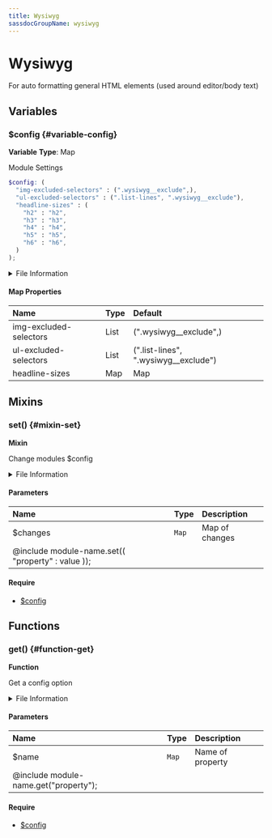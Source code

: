 ```yaml
---
title: Wysiwyg
sassdocGroupName: wysiwyg
---
```



# Wysiwyg

<div class="type-large">

For auto formatting general HTML elements (used around editor/body text)

</div>



## Variables




<div class="sassdoc-item-header">

###  $config {#variable-config}

  <div class="sassdoc-item-header__labels">
    <span class="tag tag--primary"><strong>Variable</strong></span> <span class="tag"><strong>Type</strong>: Map</span>
  </div>

</div>

  

Module Settings
    
    

``` scss
$config: (
  "img-excluded-selectors" : (".wysiwyg__exclude",),
  "ul-excluded-selectors" : (".list-lines", ".wysiwyg__exclude"),
  "headline-sizes" : (
    "h2" : "h2",
    "h3" : "h3",
    "h4" : "h4",
    "h5" : "h5",
    "h6" : "h6",
  )
);
```
  


<details>
  <summary>File Information</summary>
  
- **File:** _wysiwyg.scss
- **Group:** wysiwyg
- **Type:** variable
- **Lines (comments):** 14-18
- **Lines (code):** 20-30

</details>

    

#### Map Properties


|Name|Type|Default|
|:--|:--|:--|
|img-excluded-selectors|List|(".wysiwyg__exclude",)|
|ul-excluded-selectors|List|(".list-lines", ".wysiwyg__exclude")|
|headline-sizes|Map|Map|

    
  

## Mixins




<div class="sassdoc-item-header">

###  set() {#mixin-set}

  <div class="sassdoc-item-header__labels">
    <span class="tag tag--primary"><strong>Mixin</strong></span>
  </div>

</div>

  

Change modules $config
    
    


<details>
  <summary>File Information</summary>
  
- **File:** _wysiwyg.scss
- **Group:** wysiwyg
- **Type:** mixin
- **Lines (comments):** 32-34
- **Lines (code):** 36-38

</details>

    

#### Parameters


|Name|Type|Description|
|:--|:--|:--|
|$changes|`Map`|Map of changes
  @include module-name.set(( "property" : value ));|

    

#### Require

- [$config](/sass/components/accordion/#variable-config)
  
  

## Functions




<div class="sassdoc-item-header">

###  get() {#function-get}

  <div class="sassdoc-item-header__labels">
    <span class="tag tag--primary"><strong>Function</strong></span>
  </div>

</div>

  

Get a config option
    
    


<details>
  <summary>File Information</summary>
  
- **File:** _wysiwyg.scss
- **Group:** wysiwyg
- **Type:** function
- **Lines (comments):** 40-42
- **Lines (code):** 44-46

</details>

    

#### Parameters


|Name|Type|Description|
|:--|:--|:--|
|$name|`Map`|Name of property
  @include module-name.get("property");|

    

#### Require

- [$config](/sass/components/accordion/#variable-config)
  
  
  